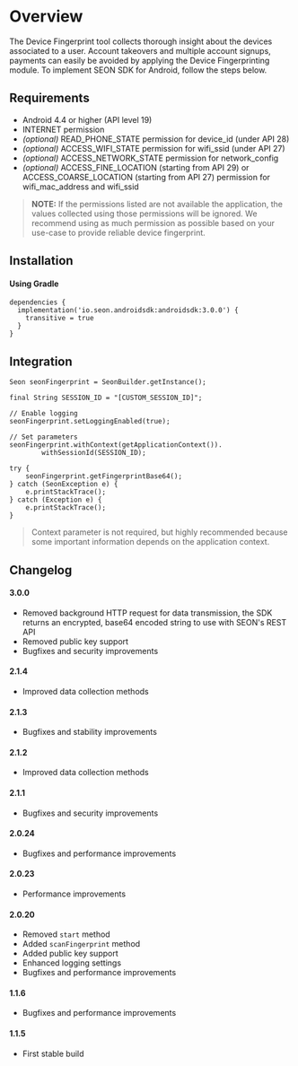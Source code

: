 # Overview

The Device Fingerprint tool collects thorough insight about the devices associated to a user. Account takeovers and multiple account signups, payments can easily be avoided by applying the Device Fingerprinting module. To implement SEON SDK for Android, follow the steps below.

## Requirements
- Android 4.4 or higher (API level 19)
- INTERNET permission
- _(optional)_ READ_PHONE_STATE permission for device_id (under API 28)
- _(optional)_ ACCESS_WIFI_STATE permission for wifi_ssid (under API 27)
- _(optional)_ ACCESS_NETWORK_STATE permission for network_config
- _(optional)_ ACCESS_FINE_LOCATION (starting from API 29) or ACCESS_COARSE_LOCATION (starting from API 27) permission for wifi_mac_address and wifi_ssid

> __NOTE:__ If the permissions listed are not available the application, the values collected using those permissions will be ignored. We recommend using as much permission as possible based on your use-case to provide reliable device fingerprint.

## Installation

#### Using Gradle

```
dependencies {
  implementation('io.seon.androidsdk:androidsdk:3.0.0') {
    transitive = true
  }
}
```

## Integration

```
Seon seonFingerprint = SeonBuilder.getInstance();

final String SESSION_ID = "[CUSTOM_SESSION_ID]";

// Enable logging
seonFingerprint.setLoggingEnabled(true);

// Set parameters
seonFingerprint.withContext(getApplicationContext()).
        withSessionId(SESSION_ID);

try {
    seonFingerprint.getFingerprintBase64();
} catch (SeonException e) {
    e.printStackTrace();
} catch (Exception e) {
    e.printStackTrace();
}
```

> Context parameter is not required, but highly recommended because some important information depends on the application context.

## Changelog

#### 3.0.0
- Removed background HTTP request for data transmission, the SDK returns an encrypted, base64 encoded string to use with SEON's REST API
- Removed public key support
- Bugfixes and security improvements

#### 2.1.4
- Improved data collection methods

#### 2.1.3
- Bugfixes and stability improvements

#### 2.1.2
- Improved data collection methods

#### 2.1.1
- Bugfixes and security improvements

#### 2.0.24
- Bugfixes and performance improvements

#### 2.0.23
- Performance improvements

#### 2.0.20
- Removed `start` method
- Added `scanFingerprint` method
- Added public key support
- Enhanced logging settings
- Bugfixes and performance improvements

#### 1.1.6
- Bugfixes and performance improvements

#### 1.1.5
- First stable build
